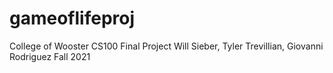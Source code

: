 # gameoflifeproj

College of Wooster CS100 Final Project 
Will Sieber, Tyler Trevillian, Giovanni Rodriguez
Fall 2021